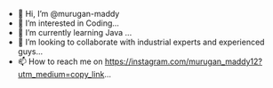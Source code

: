 - 👋 Hi, I’m @murugan-maddy
- 👀 I’m interested in  Coding...
- 🌱 I’m currently learning Java ...
- 💞️ I’m looking to collaborate with industrial experts and experienced guys...
- 📫 How to reach me on https://instagram.com/murugan_maddy12?utm_medium=copy_link...


